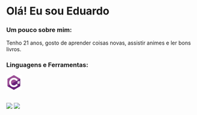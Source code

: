 <h1 align="left">Olá! Eu sou Eduardo </h1>

<h3 align="left"> Um pouco sobre mim: </h3>
Tenho 21 anos, gosto de aprender coisas novas, assistir animes e ler bons livros.

<h3 align="left">Linguagens e Ferramentas:</h3>
<p align="left"> 
  <a href="https://www.w3schools.![Uploading Typescript_logo_2020.svg.png…]()
com/cs/" target="_blank" rel="noreferrer"> <img src="https://raw.githubusercontent.com/devicons/devicon/master/icons/csharp/csharp-original.svg" alt="csharp" width="40" height="40"/> </a>
 
</p>
  

##
<div>
  <img height="140cm" align="center" src="https://github-readme-stats.vercel.app/api?username=EduardoGomesSa&show_icons=true&hide=contribs,prs&cache_seconds=86400&theme=tokyonight"/>
  <img height="140cm" align="center" src="https://github-readme-stats.vercel.app/api/top-langs/?username=EduardoGomesSa&layout=compact&theme=tokyonight"/>
</div>

##


